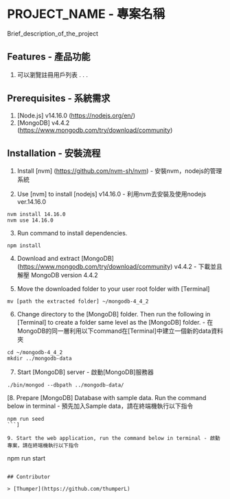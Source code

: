 # PROJECT_NAME - 專案名稱

Brief_description_of_the_project

## Features - 產品功能

1. 可以瀏覽註冊用戶列表
.
.
.

## Prerequisites - 系統需求

1. [Node.js] v14.16.0 (https://nodejs.org/en/)
2. [MongoDB] v4.4.2 (https://www.mongodb.com/try/download/community)

## Installation - 安裝流程

1. Install [nvm] (https://github.com/nvm-sh/nvm) - 安裝nvm，nodejs的管理系統

2. Use [nvm] to install [nodejs] v14.16.0 - 利用nvm去安裝及使用nodejs ver.14.16.0
```
nvm install 14.16.0
nvm use 14.16.0
```

3. Run command to install dependencies.
```
npm install
```

4. Download and extract [MongoDB] (https://www.mongodb.com/try/download/community) v4.4.2 - 下載並且解壓 MongoDB version 4.4.2

5. Move the downloaded folder to your user root folder with [Terminal]
```
mv [path the extracted folder] ~/mongodb-4_4_2
```

6. Change directory to the [MongoDB] folder.  Then run the following in [Terminal] to create a folder same level as the [MongoDB] folder. - 在MongoDB的同一層利用以下command在[Terminal]中建立一個新的data資料夾
```
cd ~/mongodb-4_4_2
mkdir ../mongodb-data
```

7. Start [MongoDB] server - 啟動[MongoDB]服務器
```
./bin/mongod --dbpath ../mongodb-data/
```

[8. Prepare [MongoDB] Database with sample data. Run the command below in terminal - 預先加入Sample data，請在終端機執行以下指令
```
npm run seed
```]

9. Start the web application, run the command below in terminal - 啟動專案，請在終端機執行以下指令
```
npm run start
```

## Contributor

> [Thumper](https://github.com/thumperL)